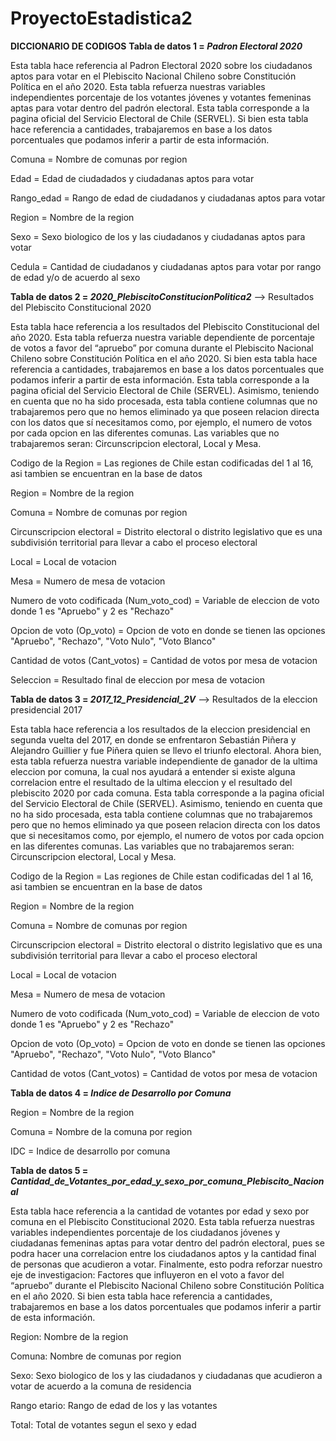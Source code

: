 # ProyectoEstadistica2

**DICCIONARIO DE CODIGOS**
**Tabla de datos 1 = *Padron Electoral 2020***

Esta tabla hace referencia al Padron Electoral 2020 sobre los ciudadanos aptos para votar en el Plebiscito Nacional Chileno sobre Constitución Política en el año 2020. Esta tabla refuerza nuestras variables independientes porcentaje de los votantes jóvenes y votantes femeninas aptas para votar dentro del padrón electoral. Esta tabla corresponde a la pagina oficial del Servicio Electoral de Chile (SERVEL). Si bien esta tabla hace referencia a cantidades, trabajaremos en base a los datos porcentuales que podamos inferir a partir de esta información.

Comuna = Nombre de comunas por region 

Edad = Edad de ciudadados y ciudadanas aptos para votar

Rango_edad = Rango de edad de ciudadanos y ciudadanas aptos para votar 

Region = Nombre de la region 

Sexo = Sexo biologico de los y las ciudadanos y ciudadanas aptos para votar

Cedula = Cantidad de ciudadanos y ciudadanas aptos para votar por rango de edad y/o de acuerdo al sexo



**Tabla de datos 2 = *2020_PlebiscitoConstitucionPolitica2*** --> Resultados del Plebiscito Constitucional 2020

Esta tabla hace referencia a los resultados del Plebiscito Constitucional del año 2020. Esta tabla refuerza nuestra variable dependiente de porcentaje de votos a favor del “apruebo” por comuna durante el Plebiscito Nacional Chileno sobre Constitución Política en el año 2020. Si bien esta tabla hace referencia a cantidades, trabajaremos en base a los datos porcentuales que podamos inferir a partir de esta información. Esta tabla corresponde a la pagina oficial del Servicio Electoral de Chile (SERVEL). Asimismo, teniendo en cuenta que no ha sido procesada, esta tabla contiene columnas que no trabajaremos pero que no hemos eliminado ya que poseen relacion directa con los datos que sí necesitamos como, por ejemplo, el numero de votos por cada opcion en las diferentes comunas. Las variables que no trabajaremos seran: Circunscripcion electoral, Local y Mesa. 

Codigo de la Region = Las regiones de Chile estan codificadas del 1 al 16, asi tambien se encuentran en la base de datos

Region = Nombre de la region

Comuna = Nombre de comunas por region 

Circunscripcion electoral =  Distrito electoral o distrito legislativo que es una subdivisión territorial para llevar a cabo el proceso electoral

Local = Local de votacion

Mesa = Numero de mesa de votacion 

Numero de voto codificada (Num_voto_cod) = Variable de eleccion de voto donde 1 es "Apruebo" y 2 es "Rechazo"

Opcion de voto (Op_voto) = Opcion de voto en donde se tienen las opciones "Apruebo", "Rechazo", "Voto Nulo", "Voto Blanco"

Cantidad de votos (Cant_votos) = Cantidad de votos por mesa de votacion

Seleccion = Resultado final de eleccion por mesa de votacion



**Tabla de datos 3 = *2017_12_Presidencial_2V*** --> Resultados de la eleccion presidencial 2017

Esta tabla hace referencia a los resultados de la eleccion presidencial en segunda vuelta del 2017, en donde se enfrentaron Sebastián Piñera y Alejandro Guillier y fue Piñera quien se llevo el triunfo electoral. Ahora bien, esta tabla refuerza nuestra variable independiente de ganador de la ultima eleccion por comuna, la cual nos ayudará a entender si existe alguna correlacion entre el resultado de la ultima eleccion y el resultado del plebiscito 2020 por cada comuna. Esta tabla corresponde a la pagina oficial del Servicio Electoral de Chile (SERVEL). Asimismo, teniendo en cuenta que no ha sido procesada, esta tabla contiene columnas que no trabajaremos pero que no hemos eliminado ya que poseen relacion directa con los datos que si necesitamos como, por ejemplo, el numero de votos por cada opcion en las diferentes comunas. Las variables que no trabajaremos seran: Circunscripcion electoral, Local y Mesa. 

Codigo de la Region = Las regiones de Chile estan codificadas del 1 al 16, asi tambien se encuentran en la base de datos

Region = Nombre de la region

Comuna = Nombre de comunas por region 

Circunscripcion electoral = Distrito electoral o distrito legislativo que es una subdivisión territorial para llevar a cabo el proceso electoral

Local = Local de votacion

Mesa = Numero de mesa de votacion 

Numero de voto codificada (Num_voto_cod) = Variable de eleccion de voto donde 1 es "Apruebo" y 2 es "Rechazo"

Opcion de voto (Op_voto) = Opcion de voto en donde se tienen las opciones "Apruebo", "Rechazo", "Voto Nulo", "Voto Blanco"

Cantidad de votos (Cant_votos) = Cantidad de votos por mesa de votacion



**Tabla de datos 4 = *Indice de Desarrollo por Comuna***

Region = Nombre de la region

Comuna = Nombre de la comuna por region 

IDC = Indice de desarrollo por comuna



**Tabla de datos 5 = *Cantidad_de_Votantes_por_edad_y_sexo_por_comuna_Plebiscito_Nacional***

Esta tabla hace referencia a la cantidad de votantes por edad y sexo por comuna en el Plebiscito Constitucional 2020. Esta tabla refuerza nuestras variables independientes porcentaje de los ciudadanos jóvenes y ciudadanas femeninas aptas para votar dentro del padrón electoral, pues se podra hacer una correlacion entre los ciudadanos aptos y la cantidad final de personas que acudieron a votar. Finalmente, esto podra reforzar nuestro eje de investigacion: Factores que influyeron en el voto a favor del “apruebo” durante el Plebiscito Nacional Chileno sobre Constitución Política en el año 2020. Si bien esta tabla hace referencia a cantidades, trabajaremos en base a los datos porcentuales que podamos inferir a partir de esta información.

Region: Nombre de la region

Comuna: Nombre de comunas por region 

Sexo: Sexo biologico de los y las ciudadanos y ciudadanas que acudieron a votar de acuerdo a la comuna de residencia

Rango etario: Rango de edad de los y las votantes

Total: Total de votantes segun el sexo y edad 


